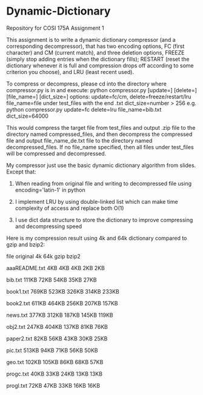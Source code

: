 # Dynamic-Dictionary
Repository for COSI 175A Assignment 1

This assignment is to write a dynamic dictionary compressor (and a corresponding decompressor), 
that has two encoding options, FC (first character) and CM (current match), 
and three deletion options, FREEZE (simply stop adding entries when the dictionary fills);
RESTART (reset the dictionary whenever it is full and compression drops off according to some criterion you choose),
and LRU (least recent used).

To compress or decompress, please cd into the directory where compressor.py is in and execute:
python compressor.py [update=] [delete=] [file_name=] [dict_size=]
options: update=fc/cm, delete=freeze/restart/lru
         file_name=file under test_files with the end .txt
         dict_size=number > 256
e.g. python compressor.py update=fc delete=lru file_name=bib.txt dict_size=64000

This would compress the target file from test_files and output .zip file to the directory named compressed_files,
and then decompress the compressed file and output file_name_de.txt file to the directory named decompressed_files.
If no file_name specified, then all files under test_files will be compressed and decompressed.

My compressor just use the basic dynamic dictionary algorithm from slides.
Except that:
1. When reading from original file and writing to decompressed file using encoding='latin-1' in python

2. I implement LRU by using double-linked list which can make time complexity of access and replace both O(1)

3. I use dict data structure to store the dictionary to improve compressing and decompressing speed

Here is my compression result using 4k and 64k dictionary compared to gzip and bzip2:

file	       original	4k	64k	gzip	bzip2

aaaREADME.txt	4KB	4KB	4KB	2KB	2KB

bib.txt	         111KB	72KB	54KB	35KB	27KB

book1.txt	769KB	523KB	326KB	314KB	233KB

book2.txt	611KB	464KB	256KB	207KB	157KB

news.txt	         377KB	312KB	187KB	145KB	119KB

obj2.txt	         247KB	404KB	137KB	81KB	76KB

paper2.txt	82KB	56KB	43KB	30KB	25KB

pic.txt	         513KB	94KB	71KB	56KB	50KB

geo.txt	         102KB	105KB	86KB	68KB	57KB

progc.txt	40KB	33KB	24KB	13KB	13KB

progl.txt	72KB	47KB	33KB	16KB	16KB
